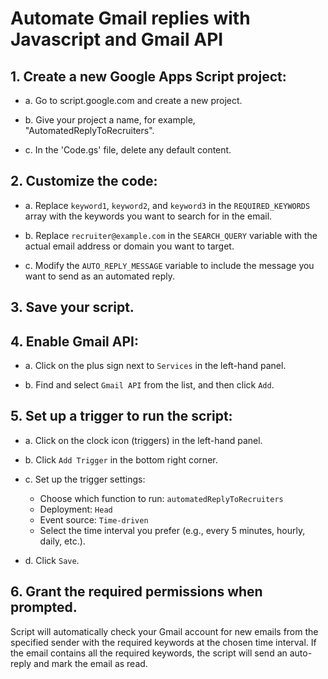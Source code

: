 # Automate Gmail replies with Javascript and Gmail API

## 1. Create a new Google Apps Script project:

- a. Go to script.google.com and create a new project.

- b. Give your project a name, for example, "AutomatedReplyToRecruiters".

- c. In the 'Code.gs' file, delete any default content.

## 2. Customize the code:

- a. Replace `keyword1`, `keyword2`, and `keyword3` in the `REQUIRED_KEYWORDS` array with the keywords you want to search for in the email.

- b. Replace `recruiter@example.com` in the `SEARCH_QUERY` variable with the actual email address or domain you want to target.

- c. Modify the `AUTO_REPLY_MESSAGE` variable to include the message you want to send as an automated reply.

## 3. Save your script.

## 4. Enable Gmail API:

- a. Click on the plus sign next to `Services` in the left-hand panel.

- b. Find and select `Gmail API` from the list, and then click `Add`.

## 5. Set up a trigger to run the script:

- a. Click on the clock icon (triggers) in the left-hand panel.

- b. Click `Add Trigger` in the bottom right corner.

- c. Set up the trigger settings:

  - Choose which function to run: `automatedReplyToRecruiters`
  - Deployment: `Head`
  - Event source: `Time-driven`
  - Select the time interval you prefer (e.g., every 5 minutes, hourly, daily, etc.).

- d. Click `Save`.

## 6. Grant the required permissions when prompted.

Script will automatically check your Gmail account for new emails from the specified sender with the required keywords at the chosen time interval. If the email contains all the required keywords, the script will send an auto-reply and mark the email as read.
